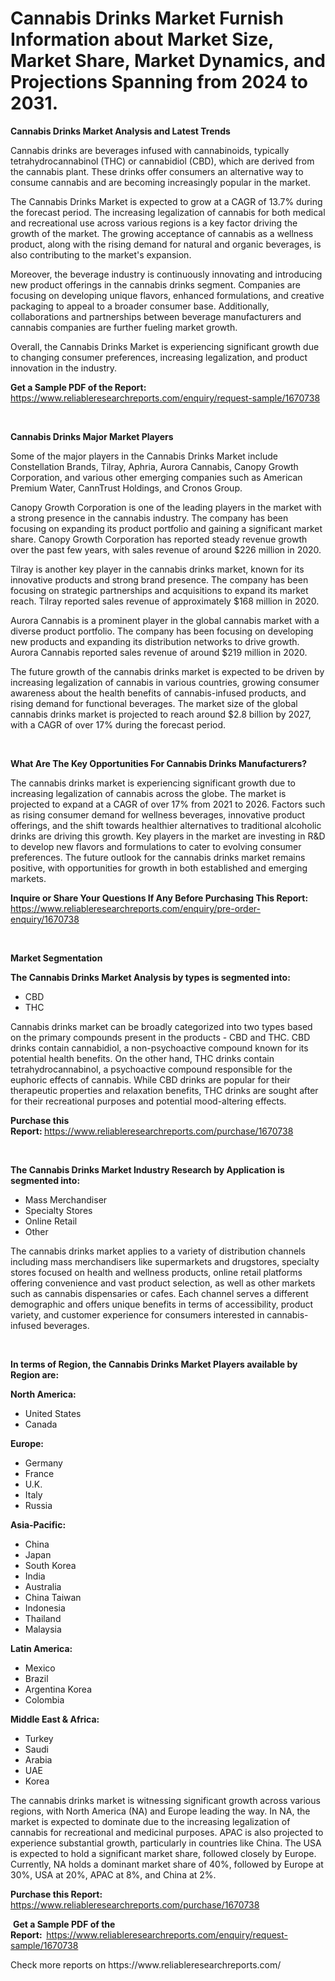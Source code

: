 <p><h1>Cannabis Drinks Market Furnish Information about Market Size, Market Share, Market Dynamics, and Projections Spanning from 2024 to 2031.</h1></p><p><strong>Cannabis Drinks Market Analysis and Latest Trends</strong></p>
<p><p>Cannabis drinks are beverages infused with cannabinoids, typically tetrahydrocannabinol (THC) or cannabidiol (CBD), which are derived from the cannabis plant. These drinks offer consumers an alternative way to consume cannabis and are becoming increasingly popular in the market.</p><p>The Cannabis Drinks Market is expected to grow at a CAGR of 13.7% during the forecast period. The increasing legalization of cannabis for both medical and recreational use across various regions is a key factor driving the growth of the market. The growing acceptance of cannabis as a wellness product, along with the rising demand for natural and organic beverages, is also contributing to the market's expansion.</p><p>Moreover, the beverage industry is continuously innovating and introducing new product offerings in the cannabis drinks segment. Companies are focusing on developing unique flavors, enhanced formulations, and creative packaging to appeal to a broader consumer base. Additionally, collaborations and partnerships between beverage manufacturers and cannabis companies are further fueling market growth.</p><p>Overall, the Cannabis Drinks Market is experiencing significant growth due to changing consumer preferences, increasing legalization, and product innovation in the industry.</p></p>
<p><strong>Get a Sample PDF of the Report:&nbsp;</strong> <a href="https://www.reliableresearchreports.com/enquiry/request-sample/1670738">https://www.reliableresearchreports.com/enquiry/request-sample/1670738</a></p>
<p>&nbsp;</p>
<p><strong>Cannabis Drinks Major Market Players</strong></p>
<p><p>Some of the major players in the Cannabis Drinks Market include Constellation Brands, Tilray, Aphria, Aurora Cannabis, Canopy Growth Corporation, and various other emerging companies such as American Premium Water, CannTrust Holdings, and Cronos Group. </p><p>Canopy Growth Corporation is one of the leading players in the market with a strong presence in the cannabis industry. The company has been focusing on expanding its product portfolio and gaining a significant market share. Canopy Growth Corporation has reported steady revenue growth over the past few years, with sales revenue of around $226 million in 2020.</p><p>Tilray is another key player in the cannabis drinks market, known for its innovative products and strong brand presence. The company has been focusing on strategic partnerships and acquisitions to expand its market reach. Tilray reported sales revenue of approximately $168 million in 2020.</p><p>Aurora Cannabis is a prominent player in the global cannabis market with a diverse product portfolio. The company has been focusing on developing new products and expanding its distribution networks to drive growth. Aurora Cannabis reported sales revenue of around $219 million in 2020.</p><p>The future growth of the cannabis drinks market is expected to be driven by increasing legalization of cannabis in various countries, growing consumer awareness about the health benefits of cannabis-infused products, and rising demand for functional beverages. The market size of the global cannabis drinks market is projected to reach around $2.8 billion by 2027, with a CAGR of over 17% during the forecast period.</p></p>
<p>&nbsp;</p>
<p><strong>What Are The Key Opportunities For Cannabis Drinks Manufacturers?</strong></p>
<p><p>The cannabis drinks market is experiencing significant growth due to increasing legalization of cannabis across the globe. The market is projected to expand at a CAGR of over 17% from 2021 to 2026. Factors such as rising consumer demand for wellness beverages, innovative product offerings, and the shift towards healthier alternatives to traditional alcoholic drinks are driving this growth. Key players in the market are investing in R&D to develop new flavors and formulations to cater to evolving consumer preferences. The future outlook for the cannabis drinks market remains positive, with opportunities for growth in both established and emerging markets.</p></p>
<p><strong>Inquire or Share Your Questions If Any Before Purchasing This Report:</strong> <a href="https://www.reliableresearchreports.com/enquiry/pre-order-enquiry/1670738">https://www.reliableresearchreports.com/enquiry/pre-order-enquiry/1670738</a></p>
<p>&nbsp;</p>
<p><strong>Market Segmentation</strong></p>
<p><strong>The Cannabis Drinks Market Analysis by types is segmented into:</strong></p>
<p><ul><li>CBD</li><li>THC</li></ul></p>
<p><p>Cannabis drinks market can be broadly categorized into two types based on the primary compounds present in the products - CBD and THC. CBD drinks contain cannabidiol, a non-psychoactive compound known for its potential health benefits. On the other hand, THC drinks contain tetrahydrocannabinol, a psychoactive compound responsible for the euphoric effects of cannabis. While CBD drinks are popular for their therapeutic properties and relaxation benefits, THC drinks are sought after for their recreational purposes and potential mood-altering effects.</p></p>
<p><strong>Purchase this Report:&nbsp;</strong><a href="https://www.reliableresearchreports.com/purchase/1670738">https://www.reliableresearchreports.com/purchase/1670738</a></p>
<p>&nbsp;</p>
<p><strong>The Cannabis Drinks Market Industry Research by Application is segmented into:</strong></p>
<p><ul><li>Mass Merchandiser</li><li>Specialty Stores</li><li>Online Retail</li><li>Other</li></ul></p>
<p><p>The cannabis drinks market applies to a variety of distribution channels including mass merchandisers like supermarkets and drugstores, specialty stores focused on health and wellness products, online retail platforms offering convenience and vast product selection, as well as other markets such as cannabis dispensaries or cafes. Each channel serves a different demographic and offers unique benefits in terms of accessibility, product variety, and customer experience for consumers interested in cannabis-infused beverages.</p></p>
<p>&nbsp;</p>
<p><strong>In terms of Region, the Cannabis Drinks Market Players available by Region are:</strong></p>
<p>
    <p> <strong> North America: </strong>
        <ul>
            <li>United States</li>
            <li>Canada</li>
        </ul>
        </p> 
    <p> <strong> Europe: </strong>
        <ul>
            <li>Germany</li>
            <li>France</li>
            <li>U.K.</li>
            <li>Italy</li>
            <li>Russia</li>
        </ul>
        </p> 
    <p> <strong> Asia-Pacific: </strong>
        <ul>
            <li>China</li>
            <li>Japan</li>
            <li>South Korea</li>
            <li>India</li>
            <li>Australia</li>
            <li>China Taiwan</li>
            <li>Indonesia</li>
            <li>Thailand</li>
            <li>Malaysia</li>
        </ul>
        </p> 
    <p> <strong> Latin America: </strong>
        <ul>
            <li>Mexico</li>
            <li>Brazil</li>
            <li>Argentina Korea</li>
            <li>Colombia</li>
        </ul>
        </p> 
    <p> <strong> Middle East & Africa: </strong>
        <ul>
            <li>Turkey</li>
            <li>Saudi</li>
            <li>Arabia</li>
            <li>UAE</li>
            <li>Korea</li>
        </ul>
    </p>
    </p>
<p><p>The cannabis drinks market is witnessing significant growth across various regions, with North America (NA) and Europe leading the way. In NA, the market is expected to dominate due to the increasing legalization of cannabis for recreational and medicinal purposes. APAC is also projected to experience substantial growth, particularly in countries like China. The USA is expected to hold a significant market share, followed closely by Europe. Currently, NA holds a dominant market share of 40%, followed by Europe at 30%, USA at 20%, APAC at 8%, and China at 2%.</p></p>
<p><strong>Purchase this Report: </strong><a href="https://www.reliableresearchreports.com/purchase/1670738">https://www.reliableresearchreports.com/purchase/1670738</a></p>
<p>&nbsp;<strong>Get a Sample PDF of the Report:&nbsp;&nbsp;</strong><a href="https://www.reliableresearchreports.com/enquiry/request-sample/1670738">https://www.reliableresearchreports.com/enquiry/request-sample/1670738</a></p>
<p><strong></strong></p>
<p>Check more reports on https://www.reliableresearchreports.com/</p>